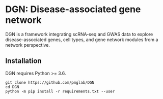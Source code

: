 # DGN: Disease-associated gene network
DGN is a framework integrating scRNA-seq and GWAS data to explore disease-associated genes, cell types, and gene network modules from a network perspective.

## Installation
DGN requires Python >= 3.6.
```shell
git clone https://github.com/pmglab/DGN
cd DGN
python -m pip install -r requirements.txt --user
```

